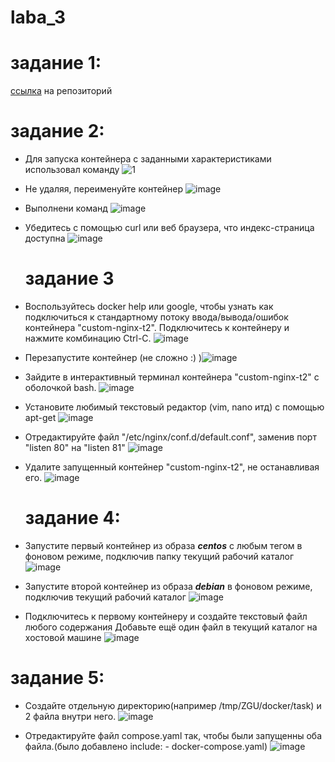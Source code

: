 # laba_3
  # задание 1: 
[ссылка](https://hub.docker.com/repository/docker/amm45/custom-nginx/general) на репозиторий

  # задание 2: 
* Для запуска контейнера с заданными характеристиками использовал команду ![1](https://github.com/user-attachments/assets/260172c9-c71f-4c1e-b360-77084345596b)

* Не удаляя, переименуйте контейнер ![image](https://github.com/user-attachments/assets/e770fecc-ee0a-489b-b513-f88d37f6ebc2)

* Выполнени команд ![image](https://github.com/user-attachments/assets/88e626b7-2525-40f8-a622-151d513156aa)

* Убедитесь с помощью curl или веб браузера, что индекс-страница доступна ![image](https://github.com/user-attachments/assets/7c7fcc08-93aa-47d7-bcb6-91524e8f1175)

  # задание 3
* Воспользуйтесь docker help или google, чтобы узнать как подключиться к стандартному потоку ввода/вывода/ошибок контейнера "custom-nginx-t2". Подключитесь к контейнеру и нажмите комбинацию Ctrl-C. ![image](https://github.com/user-attachments/assets/779e4087-9ca6-4271-b656-2f5d4c2e9222)

* Перезапустите контейнер (не сложно :) )![image](https://github.com/user-attachments/assets/169d8fea-46d2-49f9-807e-54c7f297864b)

* Зайдите в интерактивный терминал контейнера "custom-nginx-t2" с оболочкой bash. ![image](https://github.com/user-attachments/assets/41cfdafa-17ae-4f7d-9433-d8dece21bd75)

* Установите любимый текстовый редактор (vim, nano итд) с помощью apt-get ![image](https://github.com/user-attachments/assets/f7d82c0b-4eef-47de-b603-794db6e2f2a8)

* Отредактируйте файл "/etc/nginx/conf.d/default.conf", заменив порт "listen 80" на "listen 81" ![image](https://github.com/user-attachments/assets/1a84a121-3151-42bf-9a01-fdfc3bd6aac8)

* Удалите запущенный контейнер "custom-nginx-t2", не останавливая его. ![image](https://github.com/user-attachments/assets/0cfd8384-6513-441b-ab06-2a67fafbe9ab)

  # задание 4:
* Запустите первый контейнер из образа ***centos*** c любым тегом в фоновом режиме, подключив папку  текущий рабочий каталог ![image](https://github.com/user-attachments/assets/86486b40-d7d7-477f-8ae6-60b8a7690495)

* Запустите второй контейнер из образа ***debian*** в фоновом режиме, подключив текущий рабочий каталог ![image](https://github.com/user-attachments/assets/c49ec986-fdb6-4fe3-abcd-765f3c763881)

* Подключитесь к первому контейнеру и создайте текстовый файл любого содержания Добавьте ещё один файл в текущий каталог на хостовой машине ![image](https://github.com/user-attachments/assets/ee8ff9a3-7a93-4049-85f7-77415601145c)

 # задание 5:
* Создайте отдельную директорию(например /tmp/ZGU/docker/task) и 2 файла внутри него. ![image](https://github.com/user-attachments/assets/94e44525-71d0-47e8-afde-5fafdb824e47)

  
* Отредактируйте файл compose.yaml так, чтобы были запущенны оба файла.(было добавлено include:  - docker-compose.yaml) ![image](https://github.com/user-attachments/assets/da278070-5fd5-472e-a91f-69b33246f8d2)









